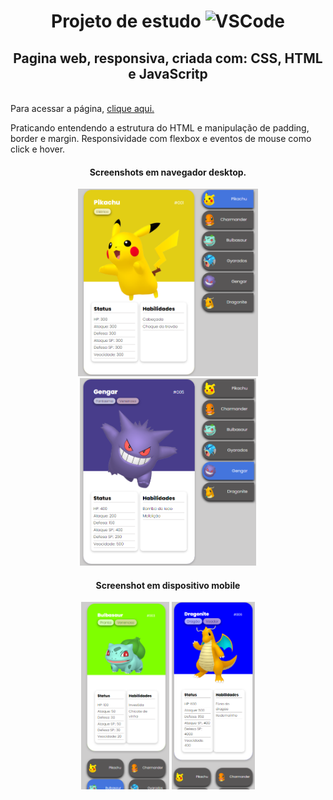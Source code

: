 <h1 align="center">Projeto de estudo <img src="https://img.shields.io/badge/Made%20for-VSCode-1f425f.svg" alt="VSCode" height="25"> </h1> 
<h2 align="center">Pagina web, responsiva, criada com: CSS, HTML e JavaScritp</h2>
<br>
<span>Para acessar a página, </span> <a href="https://kleitonmq.github.io/Pokedex-Inaceitavel/">clique aqui.</a>
<br>

<p>Praticando entendendo a estrutura do HTML e manipulação de padding, border e margin. Responsividade com flexbox e eventos de mouse como click e hover.</p>
<h4 align="center">Screenshots em navegador desktop.</h4>
<div align="center">
<img src="src/screenshots/exemplo1.png" alt="Exemplo1" height="300">
<img src="src/screenshots/exemplo2.png" alt="Exemplo2" height="300">
</div>


<h4 align="center">Screenshot em dispositivo mobile</h4>
<div align="center">
<img src="src/screenshots/exemplo3.png" alt="Exemplo3" height="300">
<img src="src/screenshots/exemplo4.png" alt="Exemplo4" height="300">
</div>
